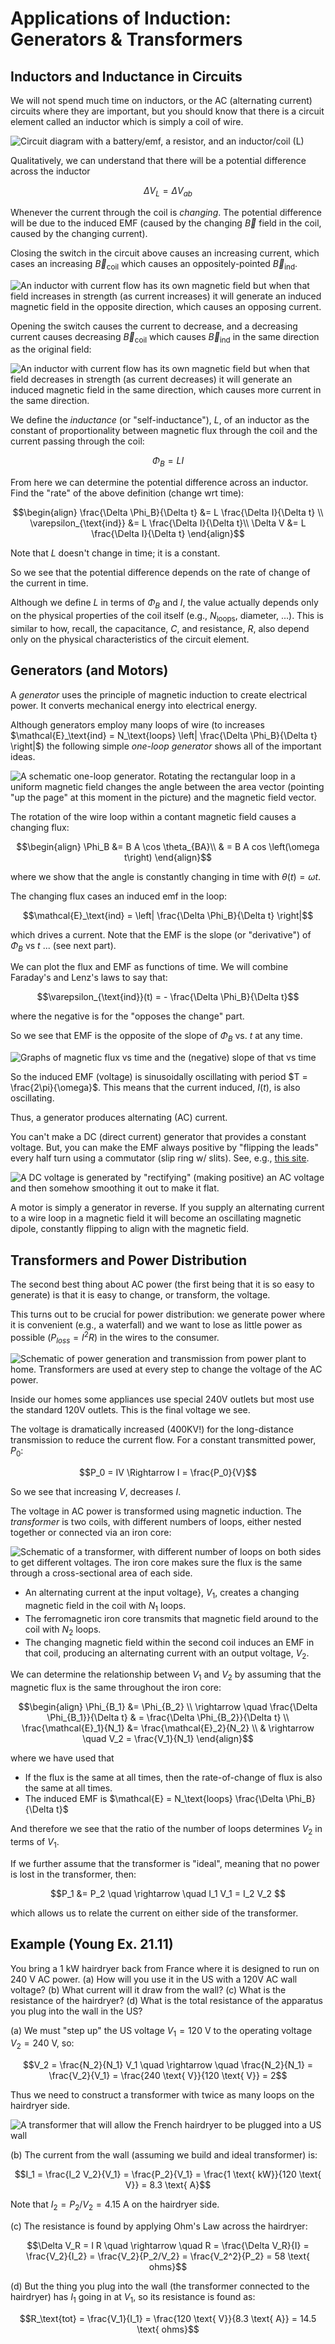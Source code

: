 # Applications of Induction: Generators & Transformers

## Inductors and Inductance in Circuits

We will not spend much time on inductors, or the AC (alternating current) circuits where they are important, but you should know that there is a circuit element called an inductor which is simply a coil of wire.

![Circuit diagram with a battery/emf, a resistor, and an inductor/coil (L)](images/16_inductor-circuit.png)

Qualitatively, we can understand that there will be a potential difference across the inductor
```math
\Delta V_L = \Delta V_{ab}
```
Whenever the current through the coil is *changing*. The potential difference will be due to the induced EMF (caused by the changing $\vec{B}$ field in the coil, caused by the changing current).

Closing the switch in the circuit above causes an increasing current, which cases an increasing $\vec{B}_\text{coil}$ which causes an oppositely-pointed $\vec{B}_\text{ind}$.

![An inductor with current flow has its own magnetic field but when that field increases in strength (as current increases) it will generate an induced magnetic field in the opposite direction, which causes an opposing current.](images/16_inductors-with-current.png)

Opening the switch causes the current to decrease, and a  decreasing current causes decreasing $\vec{B}_\text{coil}$ which causes $\vec{B}_\text{ind}$ in the same direction as the original field:

![An inductor with current flow has its own magnetic field but when that field decreases in strength (as current decreases) it will generate an induced magnetic field in the same direction, which causes more  current in the same direction.](images/16_inductors-with-current-two.png)

We define the *inductance* (or "self-inductance"), $L$, of an inductor as the constant of proportionality between magnetic flux through the coil and the current passing through the coil:
```math
\Phi_B = L I
```
From here we can determine the potential difference across an inductor. Find the "rate" of the above definition (change wrt time):
```math
\begin{align}
\frac{\Delta \Phi_B}{\Delta t} &= L \frac{\Delta I}{\Delta t} \\
\varepsilon_{\text{ind}} &= L \frac{\Delta I}{\Delta t}\\
\Delta V &= L \frac{\Delta I}{\Delta t}
\end{align}
```
Note that $L$ doesn't change in time; it is a constant.

So we see that the potential difference depends on the rate of change of the current in time.

Although we define $L$ in terms of $\Phi_B$ and $I$, the value actually depends only on the physical properties of the coil itself (e.g., $N_{\text{loops}}$, diameter, ...). This is similar to how, recall, the capacitance, $C$, and resistance, $R$, also depend only on the physical characteristics of the circuit element.

## Generators (and Motors)

A *generator* uses the principle of magnetic induction to create electrical power. It converts mechanical energy into electrical energy.

Although generators employ many loops of wire (to increases $\mathcal{E}_\text{ind} = N_\text{loops} \left| \frac{\Delta \Phi_B}{\Delta t} \right|$) the following simple *one-loop generator* shows all of the important ideas.

![A schematic one-loop generator. Rotating the rectangular loop in a uniform magnetic field changes the angle between the area vector (pointing "up the page" at this moment in the picture) and the magnetic field vector.](images/16_generator.png)

The rotation of the wire loop within a contant magnetic field causes a changing flux:
```math
\begin{align}
\Phi_B &= B A \cos \theta_{BA}\\
& = B A cos \left(\omega t\right)
\end{align}
```
where we show that the angle is constantly changing in time with $\theta(t) = \omega t$.

The changing flux cases an induced emf in the loop:
```math
\mathcal{E}_\text{ind} = \left| \frac{\Delta \Phi_B}{\Delta t} \right|
```
which drives a current. Note that the EMF is the slope (or "derivative") of $\Phi_B$ vs $t$ ... (see next part).

We can plot the flux and EMF as functions of time. We will combine Faraday's and Lenz's laws to say that:
```math
\varepsilon_{\text{ind}}(t) = - \frac{\Delta \Phi_B}{\Delta t}
```
where the negative is for the "opposes the change" part.

So we see that EMF is the opposite of the slope of $\Phi_B$ vs. $t$ at any time.

![Graphs of magnetic flux vs time and the (negative) slope of that vs time](images/16_sinusoidal-flux.png)

So the induced EMF (voltage) is sinusoidally oscillating with period $T = \frac{2\pi}{\omega}$. This means that the current induced, $I(t)$, is also oscillating. 

Thus, a generator produces alternating (AC) current.

You can't make a DC (direct current) generator that provides a constant voltage. But, you can make the EMF always positive by "flipping the leads" every half turn using a commutator (slip ring w/ slits).  See, e.g., [this site](https://farside.ph.utexas.edu/teaching/316/lectures/node91.html).

![A DC voltage is generated by "rectifying" (making positive) an AC voltage and then somehow smoothing it out to make it flat.](images/16_dc-flux.png)

A motor is simply a generator in reverse. If you supply an alternating current to a wire loop in a magnetic field it will become an oscillating magnetic dipole, constantly flipping to align with the magnetic field.

## Transformers and Power Distribution

The second best thing about AC power (the first being that it is so easy to generate) is that it is easy to change, or transform, the voltage.

This turns out to be crucial for power distribution: we generate power where it is convenient (e.g., a waterfall) and we want to lose as little power as possible ($P_{loss} = I^2R$) in the wires to the consumer.

![Schematic of power generation and transmission from power plant to home.  Transformers are used at every step to change the voltage of the AC power.](images/16_power-generation-and-distribution.png)

Inside our homes some appliances use special 240V outlets but most use the standard 120V outlets. This is the final voltage we see.

The voltage is dramatically increased (400KV!) for the long-distance transmission to reduce the current flow. For a constant transmitted power, $P_0$:
```math
P_0 = IV \Rightarrow I = \frac{P_0}{V}
```
So we see that increasing $V$, decreases $I$.

The voltage in AC power is transformed using magnetic induction. The *transformer* is two coils, with different numbers of loops, either nested together or connected via an iron core:

![Schematic of a transformer, with different number of loops on both sides to get different voltages. The iron core makes sure the flux is the same through a cross-sectional area of each side.](images/16_transformer.png)

- An alternating current at the input voltage}, $V_1$, creates a changing magnetic field in the coil with $N_1$ loops.
- The ferromagnetic iron core transmits that magnetic field around to the coil with $N_2$ loops.
- The changing magnetic field within the second coil induces an EMF in that coil, producing an alternating current with an output voltage, $V_2$.

We can determine the relationship between $V_1$ and $V_2$ by assuming that the magnetic flux is the same throughout the iron core:
```math
\begin{align}
\Phi_{B_1} &= \Phi_{B_2} \\
\rightarrow \quad \frac{\Delta \Phi_{B_1}}{\Delta t} & = \frac{\Delta \Phi_{B_2}}{\Delta t} \\
\frac{\mathcal{E}_1}{N_1} &= \frac{\mathcal{E}_2}{N_2} \\
& \rightarrow \quad V_2 = \frac{V_1}{N_1}
\end{align}
```
where we have used that 
- If the flux is the same at all times, then the rate-of-change of flux is also the same at all times.
- The induced EMF is $\mathcal{E} = N_\text{loops} \frac{\Delta \Phi_B}{\Delta t}$

And therefore we see that the ratio of the number of loops determines $V_2$ in terms of $V_1$.

If we further assume that the transformer is "ideal", meaning that no power is lost in the transformer, then:
```math
P_1 &= P_2 \quad \rightarrow \quad I_1 V_1 = I_2 V_2  
```
which allows us to relate the current on either side of the transformer.

## Example (Young Ex. 21.11)

You bring a 1 kW hairdryer back from France where it is designed to run on 240 V AC power. (a) How will you use it in the US with a 120V AC wall voltage? (b) What current will it draw from the wall?  (c) What is the resistance of the hairdryer?  (d) What is the total resistance of the apparatus you plug into the wall in the US?

(a) We must "step up" the US voltage $V_1 = 120$ V to the operating voltage $V_2 = 240$ V, so:
```math
V_2 = \frac{N_2}{N_1} V_1 \quad \rightarrow \quad \frac{N_2}{N_1} = \frac{V_2}{V_1} = \frac{240 \text{ V}}{120 \text{ V}} = 2
```
Thus we need to construct a transformer with twice as many loops on the hairdryer side.

![A transformer that will allow the French hairdryer to be plugged into a US wall](images/16_hairdryer-transformer.png)

(b) The current from the wall (assuming we build and ideal transformer) is:
```math
I_1 = \frac{I_2 V_2}{V_1} = \frac{P_2}{V_1} = \frac{1 \text{ kW}}{120 \text{ V}} = 8.3 \text{ A}
```
Note that $I_2 = P_2 / V_2 = 4.15$ A on the hairdryer side.

(c) The resistance is found by applying Ohm's Law across the hairdryer:
```math
\Delta V_R = I R \quad \rightarrow \quad R = \frac{\Delta V_R}{I} = \frac{V_2}{I_2} = \frac{V_2}{P_2/V_2} = \frac{V_2^2}{P_2} = 58 \text{ ohms}
```

(d) But the thing you plug into the wall (the transformer connected to the hairdryer) has $I_1$ going in at $V_1$, so its resistance is found as:
```math
R_\text{tot} = \frac{V_1}{I_1} = \frac{120 \text{ V}}{8.3 \text{ A}} = 14.5 \text{ ohms}
```





